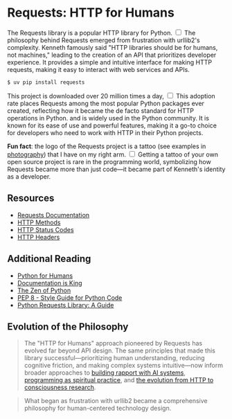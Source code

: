 # Requests: HTTP for Humans

The Requests library is a popular HTTP library for Python.<label for="sn-requests" class="margin-toggle sidenote-number"></label>
<input type="checkbox" id="sn-requests" class="margin-toggle"/>
<span class="sidenote">The philosophy behind Requests emerged from frustration with urllib2's complexity. Kenneth famously said "HTTP libraries should be for humans, not machines," leading to the creation of an API that prioritizes developer experience.</span> It provides a simple and intuitive interface for making HTTP requests, making it easy to interact with web services and APIs.

    $ uv pip install requests

This project is downloaded over 20 million times a day,<label for="sn-downloads" class="margin-toggle sidenote-number"></label>
<input type="checkbox" id="sn-downloads" class="margin-toggle"/>
<span class="sidenote">This adoption rate places Requests among the most popular Python packages ever created, reflecting how it became the de facto standard for HTTP operations in Python.</span> and is widely used in the Python community. It is known for its ease of use and powerful features, making it a go-to choice for developers who need to work with HTTP in their Python projects.

**Fun fact**: the logo of the Requests project is a tattoo (see examples in [photography](/photography/)) that I have on my right arm.<label for="sn-tattoo" class="margin-toggle sidenote-number"></label>
<input type="checkbox" id="sn-tattoo" class="margin-toggle"/>
<span class="sidenote">Getting a tattoo of your own open source project is rare in the programming world, symbolizing how Requests became more than just code—it became part of Kenneth's identity as a developer.</span>

## Resources

- [Requests Documentation](https://docs.python-requests.org/en/master/)
- [HTTP Methods](https://developer.mozilla.org/en-US/docs/Web/HTTP/Methods)
- [HTTP Status Codes](https://developer.mozilla.org/en-US/docs/Web/HTTP/Status)
- [HTTP Headers](https://developer.mozilla.org/en-US/docs/Web/HTTP/Headers)

## Additional Reading

- [Python for Humans](/talks/python-for-humans)
- [Documentation is King](/talks/documentation-is-king)
- [The Zen of Python](https://www.python.org/dev/peps/pep-0020/)
- [PEP 8 - Style Guide for Python Code](https://www.python.org/dev/peps/pep-0008/)
- [Python Requests Library: A Guide](https://realpython.com/python-requests/)

## Evolution of the Philosophy

> The "HTTP for Humans" approach pioneered by Requests has evolved far beyond API design. The same principles that made this library successful—prioritizing human understanding, reducing cognitive friction, and making complex systems intuitive—now inform broader approaches to [building rapport with AI systems](/essays/2025-08-26-building_rapport_with_your_ai), [programming as spiritual practice](/essays/2025-08-26-programming_as_spiritual_practice), and [the evolution from HTTP to consciousness research](/essays/2025-08-27-from_http_to_consciousness).

> What began as frustration with urllib2 became a comprehensive philosophy for human-centered technology design.
